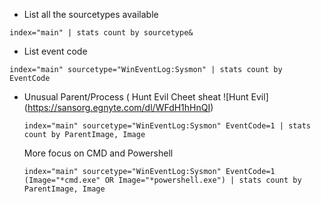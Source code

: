 - List all the sourcetypes available
```
index="main" | stats count by sourcetype&
```
- List event code
```
index="main" sourcetype="WinEventLog:Sysmon" | stats count by EventCode
```

- Unusual Parent/Process ( Hunt Evil Cheet sheat ![Hunt Evil] (https://sansorg.egnyte.com/dl/WFdH1hHnQI)
  ```
  index="main" sourcetype="WinEventLog:Sysmon" EventCode=1 | stats count by ParentImage, Image
  ```
  More focus on CMD and Powershell
  ```
  index="main" sourcetype="WinEventLog:Sysmon" EventCode=1 (Image="*cmd.exe" OR Image="*powershell.exe") | stats count by ParentImage, Image
  ```
